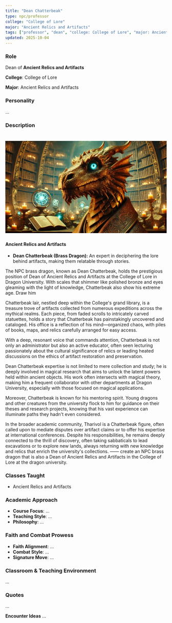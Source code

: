 ```yaml
---
title: "Dean Chatterbeak"
type: npc/professor
college: "College of Lore"
major: "Ancient Relics and Artifacts"
tags: ["professor", "dean", "college: College of Lore", "major: Ancient Relics and Artifacts"]
updated: 2025-10-04
---
```


### Role

Dean of **Ancient Relics and Artifacts**

**College**: College of Lore

**Major**: Ancient Relics and Artifacts


### Personality
...

### Description
# ![21CD179C-81B8-4A2F-AE90-908CEF2F5417](assets/images/21CD179C-81B8-4A2F-AE90-908CEF2F5417.webp)

#### Ancient Relics and Artifacts

- **Dean Chatterbeak (Brass Dragon):** An expert in deciphering the lore behind artifacts, making them relatable through stories.

The NPC brass dragon, known as Dean Chatterbeak, holds the prestigious position of Dean of Ancient Relics and Artifacts at the College of Lore in Dragon University. With scales that shimmer like polished bronze and eyes gleaming with the light of knowledge, Chatterbeak also show his extreme age. Draw him

Chatterbeak lair, nestled deep within the College's grand library, is a treasure trove of artifacts collected from numerous expeditions across the mythical realms. Each piece, from faded scrolls to intricately carved statuettes, holds a story that Chatterbeak has painstakingly uncovered and cataloged. His office is a reflection of his mind—organized chaos, with piles of books, maps, and relics carefully arranged for easy access.

With a deep, resonant voice that commands attention, Chatterbeak is not only an administrator but also an active educator, often seen lecturing passionately about the cultural significance of relics or leading heated discussions on the ethics of artifact restoration and preservation.

Dean Chatterbeak expertise is not limited to mere collection and study; he is deeply involved in magical research that aims to unlock the latent powers held within ancient objects. His work often intersects with magical theory, making him a frequent collaborator with other departments at Dragon University, especially with those focused on magical applications.

Moreover, Chatterbeak is known for his mentoring spirit. Young dragons and other creatures from the university flock to him for guidance on their theses and research projects, knowing that his vast experience can illuminate paths they hadn't even considered.

In the broader academic community, Tharivol is a Chatterbeak figure, often called upon to mediate disputes over artifact claims or to offer his expertise at international conferences. Despite his responsibilities, he remains deeply connected to the thrill of discovery, often taking sabbaticals to lead excavations or to explore new lands, always returning with new knowledge and relics that enrich the university's collections.
——
create an NPC brass dragon that is also a Dean of Ancient Relics and Artifacts in the College of Lore at the dragon university.

### Classes Taught
- Ancient Relics and Artifacts

### Academic Approach
- **Course Focus**: ...
- **Teaching Style**: ...
- **Philosophy**: ...

### Faith and Combat Prowess
- **Faith Alignment**: ...
- **Combat Style**: ...
- **Signature Move**: ...

### Classroom & Teaching Environment
...

### Quotes
...

**Encounter Ideas**
...
